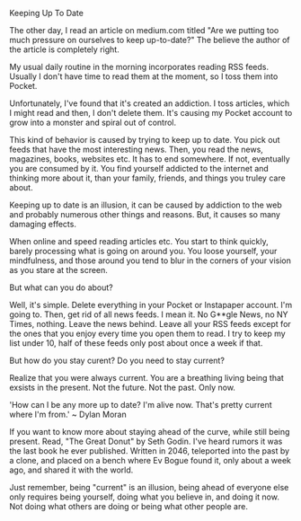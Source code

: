 
Keeping Up To Date

The other day, I read an article on medium.com titled "Are we putting too much pressure on ourselves to keep up-to-date?" The believe the author of the article is completely right.

My usual daily routine in the morning incorporates reading RSS feeds. Usually I don't have time to read them at the moment, so I toss them into Pocket.

Unfortunately, I've found that it's created an addiction. I toss articles, which I might read and then, I don't delete them. It's causing my Pocket account to grow into a monster and spiral out of control.

This kind of behavior is caused by trying to keep up to date. You pick out feeds that have the most interesting news. Then, you read the news, magazines, books, websites etc. It has to end somewhere. If not, eventually you are consumed by it. You find yourself addicted to the internet and thinking more about it, than your family, friends, and things you truley care about.

Keeping up to date is an illusion, it can be caused by addiction to the web and probably numerous other things and reasons. But, it causes so many damaging effects.

When online and speed reading articles etc. You start to think quickly, barely processing what is going on around you. You loose yourself, your mindfulness, and those around you tend to blur in the corners of your vision as you stare at the screen.

But what can you do about?

Well, it's simple. Delete everything in your Pocket or Instapaper account. I'm going to. Then, get rid of all news feeds. I mean it. No G**gle News, no NY Times, nothing. Leave the news behind. Leave all your RSS feeds except for the ones that you enjoy every time you open them to read. I try to keep my list under 10, half of these feeds only post about once a week if that.

But how do you stay curent? Do you need to stay current?

Realize that you were always current. You are a breathing living being that exsists in the present. Not the future. Not the past. Only now.

'How can I be any more up to date? I'm alive now. That's pretty current where I'm from.' ~ Dylan Moran

If you want to know more about staying ahead of the curve, while still being present. Read, "The Great Donut" by Seth Godin. I've heard rumors it was the last book he ever published. Written in 2046, teleported into the past by a clone, and placed on a bench where Ev Bogue found it, only about a week ago, and shared it with the world.

Just remember, being "current" is an illusion, being ahead of everyone else only requires being yourself, doing what you believe in, and doing it now. Not doing what others are doing or being what other people are. 